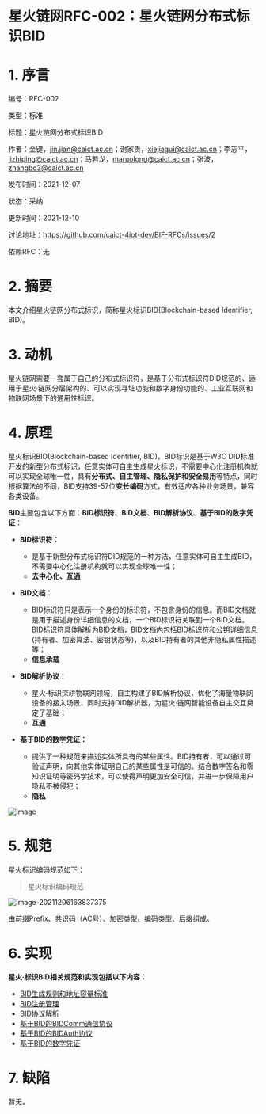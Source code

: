 # 星火链网RFC-002：星火链网分布式标识BID

# 1. 序言

编号：RFC-002

类型：标准

标题：星火链网分布式标识BID

作者：金键，[jin.jian@caict.ac.cn](mailto:jin.jian@caict.ac.cn)；谢家贵，[xiejiagui@caict.ac.cn](mailto:xiejiagui@caict.ac.cn)；李志平，[lizhiping@caict.ac.cn](mailto:lizhiping@caict.ac.cn)；马若龙，[maruolong@caict.ac.cn](mailto:maruolong@caict.ac.cn)；张波，[zhangbo3@caict.ac.cn](mailto:zhangbo3@caict.ac.cn)

发布时间：2021-12-07

状态：采纳

更新时间：2021-12-10

讨论地址：https://github.com/caict-4iot-dev/BIF-RFCs/issues/2

依赖RFC：无

# 2. 摘要

本文介绍星火链网分布式标识，简称星火标识BID(Blockchain-based Identifier, BID)。

# 3. 动机

星火链网需要一套属于自己的分布式标识符，是基于分布式标识符DID规范的、适用于星火·链网分层架构的、可以实现寻址功能和数字身份功能的、工业互联网和物联网场景下的通用性标识。

# 4. 原理

星火标识BID(Blockchain-based Identifier, BID)，BID标识是基于W3C DID标准开发的新型分布式标识，任意实体可自主生成星火标识，不需要中心化注册机构就可以实现全球唯一性，具有**分布式、自主管理、隐私保护和安全易用**等特点，同时根据算法的不同，BID支持39-57位**变长编码**方式，有效适应各种业务场景，兼容各类设备。

**BID**主要包含以下方面：**BID标识符**、**BID文档**、**BID解析协议**、**基于BID的数字凭证**：

- **BID标识符：**
  - 是基于新型分布式标识符DID规范的一种方法，任意实体可自主生成BID，不需要中心化注册机构就可以实现全球唯一性；
  - **去中心化、互通**

- **BID文档：** 
  -  BID标识符只是表示一个身份的标识符，不包含身份的信息。而BID文档就是用于描述身份详细信息的文档，一个BID标识符关联到一个BID文档。BID标识符具体解析为BID文档，BID文档内包括BID标识符和公钥详细信息(持有者、加密算法、密钥状态等)，以及BID持有者的其他非隐私属性描述等；
  - **信息承载**

- **BID解析协议：**
  -  星火·标识深耕物联网领域，自主构建了BID解析协议，优化了海量物联网设备的接入场景，同时支持DID解析器，为星火·链网智能设备自主交互奠定了基础；
  - **互通**

- **基于BID的数字凭证：**
  - 提供了一种规范来描述实体所具有的某些属性。BID持有者，可以通过可验证声明，向其他实体证明自己的某些属性是可信的。结合数字签名和零知识证明等密码学技术，可以使得声明更加安全可信，并进一步保障用户隐私不被侵犯；
  - **隐私**

![image](https://user-images.githubusercontent.com/90955034/145747023-aa985f24-2ef2-4e08-b7ea-c9fa898dc6ec.png)

# 5. 规范

<span id="bid">星火标识编码规范如下：</span>

> 星火标识编码规范

![image-20211206163837375](https://user-images.githubusercontent.com/76681420/144978971-1e240d08-2569-4777-8c94-21c2681766d7.png)

由前缀Prefix、共识码（AC号）、加密类型、编码类型、后缀组成。

# 6. 实现

**星火·标识BID相关规范和实现包括以下内容：**

- [BID生成规则和地址容量标准](./星火链网RFC-003：星火链网BID生成规则和地址容量标准.md)
- [BID注册管理](./星火链网RFC-004：星火链网BID标识管理规范.md)
- [BID协议解析](./星火链网RFC-005：星火链网BID标识解析协议规范.md)
- [基于BID的BIDComm通信协议](./星火链网RFC-006：星火链网BIDComm协议标准.md)
- [基于BID的BIDAuth协议](./星火链网RFC-007：星火链网BIDAuth协议标准.md)
- [基于BID的数字凭证](./星火链网RFC-008：星火链网BID可信证书协议标准.md)

# 7. 缺陷

暂无。

 